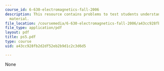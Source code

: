 ```yaml
---
course_id: 6-630-electromagnetics-fall-2006
description: This resource contains problems to test students understanding of course
  material.
file_location: /coursemedia/6-630-electromagnetics-fall-2006/a43cc928fb2d2df52eb2b9d1c2c3d6d5_ps5.pdf
file_type: application/pdf
layout: pdf
title: ps5.pdf
type: course
uid: a43cc928fb2d2df52eb2b9d1c2c3d6d5

---
```

None